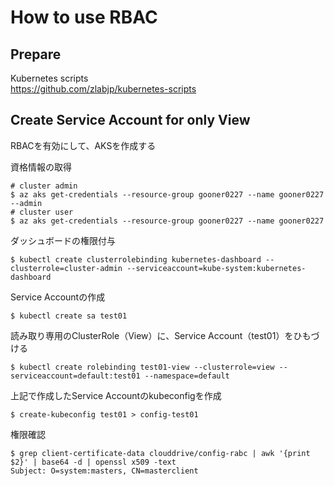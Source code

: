 # How to use RBAC

## Prepare

Kubernetes scripts  
https://github.com/zlabjp/kubernetes-scripts

## Create Service Account for only View

RBACを有効にして、AKSを作成する

資格情報の取得

```shell-session
# cluster admin
$ az aks get-credentials --resource-group gooner0227 --name gooner0227 --admin
# cluster user
$ az aks get-credentials --resource-group gooner0227 --name gooner0227
```

ダッシュボードの権限付与

```shell-session
$ kubectl create clusterrolebinding kubernetes-dashboard --clusterrole=cluster-admin --serviceaccount=kube-system:kubernetes-dashboard
```

Service Accountの作成

```shell-session
$ kubectl create sa test01
```

読み取り専用のClusterRole（View）に、Service Account（test01）をひもづける

```shell-session
$ kubectl create rolebinding test01-view --clusterrole=view --serviceaccount=default:test01 --namespace=default
```

上記で作成したService Accountのkubeconfigを作成

```shell-session
$ create-kubeconfig test01 > config-test01
```

権限確認
```shell-session
$ grep client-certificate-data clouddrive/config-rabc | awk '{print $2}' | base64 -d | openssl x509 -text
Subject: O=system:masters, CN=masterclient
```
